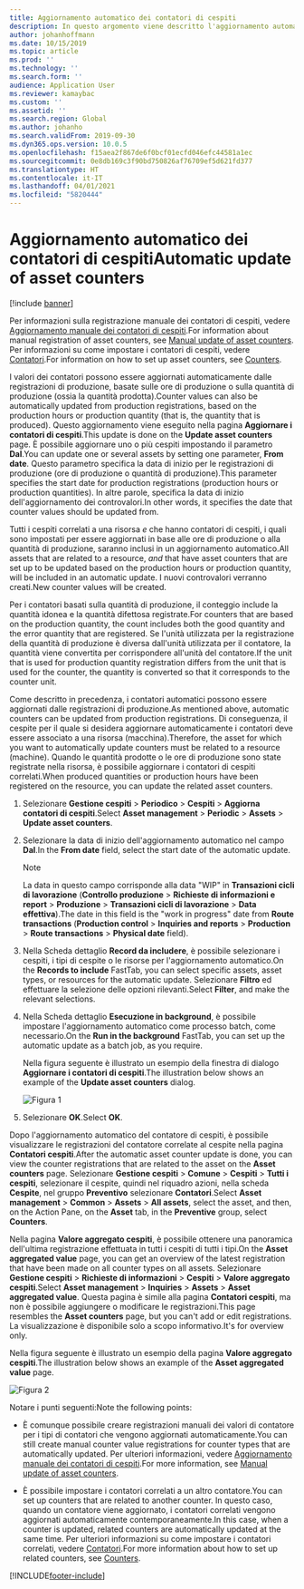 ```yaml
---
title: Aggiornamento automatico dei contatori di cespiti
description: In questo argomento viene descritto l'aggiornamento automatico dei contatori di cespiti in Gestione cespiti
author: johanhoffmann
ms.date: 10/15/2019
ms.topic: article
ms.prod: ''
ms.technology: ''
ms.search.form: ''
audience: Application User
ms.reviewer: kamaybac
ms.custom: ''
ms.assetid: ''
ms.search.region: Global
ms.author: johanho
ms.search.validFrom: 2019-09-30
ms.dyn365.ops.version: 10.0.5
ms.openlocfilehash: f15aea2f867de6f0bcf01ecfd046efc44581a1ec
ms.sourcegitcommit: 0e8db169c3f90bd750826af76709ef5d621fd377
ms.translationtype: HT
ms.contentlocale: it-IT
ms.lasthandoff: 04/01/2021
ms.locfileid: "5820444"
---
```

# <a name="automatic-update-of-asset-counters"></a><span data-ttu-id="18644-103">Aggiornamento automatico dei contatori di cespiti</span><span class="sxs-lookup"><span data-stu-id="18644-103">Automatic update of asset counters</span></span>

[!include [banner](../../includes/banner.md)]

<span data-ttu-id="18644-104">Per informazioni sulla registrazione manuale dei contatori di cespiti, vedere [Aggiornamento manuale dei contatori di cespiti](../work-orders/manual-update-of-asset-counters.md).</span><span class="sxs-lookup"><span data-stu-id="18644-104">For information about manual registration of asset counters, see [Manual update of asset counters](../work-orders/manual-update-of-asset-counters.md).</span></span> <span data-ttu-id="18644-105">Per informazioni su come impostare i contatori di cespiti, vedere [Contatori](../setup-for-objects/counters.md).</span><span class="sxs-lookup"><span data-stu-id="18644-105">For information on how to set up asset counters, see [Counters](../setup-for-objects/counters.md).</span></span>

<span data-ttu-id="18644-106">I valori dei contatori possono essere aggiornati automaticamente dalle registrazioni di produzione, basate sulle ore di produzione o sulla quantità di produzione (ossia la quantità prodotta).</span><span class="sxs-lookup"><span data-stu-id="18644-106">Counter values can also be automatically updated from production registrations, based on the production hours or production quantity (that is, the quantity that is produced).</span></span> <span data-ttu-id="18644-107">Questo aggiornamento viene eseguito nella pagina **Aggiornare i contatori di cespiti**.</span><span class="sxs-lookup"><span data-stu-id="18644-107">This update is done on the **Update asset counters** page.</span></span> <span data-ttu-id="18644-108">È possibile aggiornare uno o più cespiti impostando il parametro **Dal**.</span><span class="sxs-lookup"><span data-stu-id="18644-108">You can update one or several assets by setting one parameter, **From date**.</span></span> <span data-ttu-id="18644-109">Questo parametro specifica la data di inizio per le registrazioni di produzione (ore di produzione o quantità di produzione).</span><span class="sxs-lookup"><span data-stu-id="18644-109">This parameter specifies the start date for production registrations (production hours or production quantities).</span></span> <span data-ttu-id="18644-110">In altre parole, specifica la data di inizio dell'aggiornamento dei controvalori.</span><span class="sxs-lookup"><span data-stu-id="18644-110">In other words, it specifies the date that counter values should be updated from.</span></span>

<span data-ttu-id="18644-111">Tutti i cespiti correlati a una risorsa *e* che hanno contatori di cespiti, i quali sono impostati per essere aggiornati in base alle ore di produzione o alla quantità di produzione, saranno inclusi in un aggiornamento automatico.</span><span class="sxs-lookup"><span data-stu-id="18644-111">All assets that are related to a resource, *and* that have asset counters that are set up to be updated based on the production hours or production quantity, will be included in an automatic update.</span></span> <span data-ttu-id="18644-112">I nuovi controvalori verranno creati.</span><span class="sxs-lookup"><span data-stu-id="18644-112">New counter values will be created.</span></span>

<span data-ttu-id="18644-113">Per i contatori basati sulla quantità di produzione, il conteggio include la quantità idonea e la quantità difettosa registrate.</span><span class="sxs-lookup"><span data-stu-id="18644-113">For counters that are based on the production quantity, the count includes both the good quantity and the error quantity that are registered.</span></span> <span data-ttu-id="18644-114">Se l'unità utilizzata per la registrazione della quantità di produzione è diversa dall'unità utilizzata per il contatore, la quantità viene convertita per corrispondere all'unità del contatore.</span><span class="sxs-lookup"><span data-stu-id="18644-114">If the unit that is used for production quantity registration differs from the unit that is used for the counter, the quantity is converted so that it corresponds to the counter unit.</span></span>

<span data-ttu-id="18644-115">Come descritto in precedenza, i contatori automatici possono essere aggiornati dalle registrazioni di produzione.</span><span class="sxs-lookup"><span data-stu-id="18644-115">As mentioned above, automatic counters can be updated from production registrations.</span></span> <span data-ttu-id="18644-116">Di conseguenza, il cespite per il quale si desidera aggiornare automaticamente i contatori deve essere associato a una risorsa (macchina).</span><span class="sxs-lookup"><span data-stu-id="18644-116">Therefore, the asset for which you want to automatically update counters must be related to a resource (machine).</span></span> <span data-ttu-id="18644-117">Quando le quantità prodotte o le ore di produzione sono state registrate nella risorsa, è possibile aggiornare i contatori di cespiti correlati.</span><span class="sxs-lookup"><span data-stu-id="18644-117">When produced quantities or production hours have been registered on the resource, you can update the related asset counters.</span></span>

1. <span data-ttu-id="18644-118">Selezionare **Gestione cespiti** > **Periodico** > **Cespiti** > **Aggiorna contatori di cespiti**.</span><span class="sxs-lookup"><span data-stu-id="18644-118">Select **Asset management** > **Periodic** > **Assets** > **Update asset counters**.</span></span>

2. <span data-ttu-id="18644-119">Selezionare la data di inizio dell'aggiornamento automatico nel campo **Dal**.</span><span class="sxs-lookup"><span data-stu-id="18644-119">In the **From date** field, select the start date of the automatic update.</span></span>

    >[!NOTE]
    ><span data-ttu-id="18644-120">La data in questo campo corrisponde alla data "WIP" in **Transazioni cicli di lavorazione** (**Controllo produzione** > **Richieste di informazioni e report** > **Produzione** > **Transazioni cicli di lavorazione** > **Data effettiva**).</span><span class="sxs-lookup"><span data-stu-id="18644-120">The date in this field is the "work in progress" date from **Route transactions** (**Production control** > **Inquiries and reports** > **Production** > **Route transactions** > **Physical date** field).</span></span>

3. <span data-ttu-id="18644-121">Nella Scheda dettaglio **Record da includere**, è possibile selezionare i cespiti, i tipi di cespite o le risorse per l'aggiornamento automatico.</span><span class="sxs-lookup"><span data-stu-id="18644-121">On the **Records to include** FastTab, you can select specific assets, asset types, or resources for the automatic update.</span></span> <span data-ttu-id="18644-122">Selezionare **Filtro** ed effettuare la selezione delle opzioni rilevanti.</span><span class="sxs-lookup"><span data-stu-id="18644-122">Select **Filter**, and make the relevant selections.</span></span>

4. <span data-ttu-id="18644-123">Nella Scheda dettaglio **Esecuzione in background**, è possibile impostare l'aggiornamento automatico come processo batch, come necessario.</span><span class="sxs-lookup"><span data-stu-id="18644-123">On the **Run in the background** FastTab, you can set up the automatic update as a batch job, as you require.</span></span>

    <span data-ttu-id="18644-124">Nella figura seguente è illustrato un esempio della finestra di dialogo **Aggiornare i contatori di cespiti**.</span><span class="sxs-lookup"><span data-stu-id="18644-124">The illustration below shows an example of the **Update asset counters** dialog.</span></span>

    ![Figura 1](media/12-work-orders.png)

5. <span data-ttu-id="18644-126">Selezionare **OK**.</span><span class="sxs-lookup"><span data-stu-id="18644-126">Select **OK**.</span></span> 

<span data-ttu-id="18644-127">Dopo l'aggiornamento automatico del contatore di cespiti, è possibile visualizzare le registrazioni del contatore correlate al cespite nella pagina **Contatori cespiti**.</span><span class="sxs-lookup"><span data-stu-id="18644-127">After the automatic asset counter update is done, you can view the counter registrations that are related to the asset on the **Asset counters** page.</span></span> <span data-ttu-id="18644-128">Selezionare **Gestione cespiti** > **Comune** > **Cespiti** > **Tutti i cespiti**, selezionare il cespite, quindi nel riquadro azioni, nella scheda **Cespite**, nel gruppo **Preventivo** selezionare **Contatori**.</span><span class="sxs-lookup"><span data-stu-id="18644-128">Select **Asset management** > **Common** > **Assets** > **All assets**, select the asset, and then, on the Action Pane, on the **Asset** tab, in the **Preventive** group, select **Counters**.</span></span>

<span data-ttu-id="18644-129">Nella pagina **Valore aggregato cespiti**, è possibile ottenere una panoramica dell'ultima registrazione effettuata in tutti i cespiti di tutti i tipi.</span><span class="sxs-lookup"><span data-stu-id="18644-129">On the **Asset aggregated value** page, you can get an overview of the latest registration that have been made on all counter types on all assets.</span></span> <span data-ttu-id="18644-130">Selezionare **Gestione cespiti** > **Richieste di informazioni** > **Cespiti** > **Valore aggregato cespiti**.</span><span class="sxs-lookup"><span data-stu-id="18644-130">Select **Asset management** > **Inquiries** > **Assets** > **Asset aggregated value**.</span></span> <span data-ttu-id="18644-131">Questa pagina è simile alla pagina **Contatori cespiti**, ma non è possibile aggiungere o modificare le registrazioni.</span><span class="sxs-lookup"><span data-stu-id="18644-131">This page resembles the **Asset counters** page, but you can't add or edit registrations.</span></span> <span data-ttu-id="18644-132">La visualizzazione è disponibile solo a scopo informativo.</span><span class="sxs-lookup"><span data-stu-id="18644-132">It's for overview only.</span></span>

<span data-ttu-id="18644-133">Nella figura seguente è illustrato un esempio della pagina **Valore aggregato cespiti**.</span><span class="sxs-lookup"><span data-stu-id="18644-133">The illustration below shows an example of the **Asset aggregated value** page.</span></span>

![Figura 2](media/13-work-orders.png)

<span data-ttu-id="18644-135">Notare i punti seguenti:</span><span class="sxs-lookup"><span data-stu-id="18644-135">Note the following points:</span></span>

- <span data-ttu-id="18644-136">È comunque possibile creare registrazioni manuali dei valori di contatore per i tipi di contatori che vengono aggiornati automaticamente.</span><span class="sxs-lookup"><span data-stu-id="18644-136">You can still create manual counter value registrations for counter types that are automatically updated.</span></span> <span data-ttu-id="18644-137">Per ulteriori informazioni, vedere [Aggiornamento manuale dei contatori di cespiti](../work-orders/manual-update-of-asset-counters.md).</span><span class="sxs-lookup"><span data-stu-id="18644-137">For more information, see [Manual update of asset counters](../work-orders/manual-update-of-asset-counters.md).</span></span>

- <span data-ttu-id="18644-138">È possibile impostare i contatori correlati a un altro contatore.</span><span class="sxs-lookup"><span data-stu-id="18644-138">You can set up counters that are related to another counter.</span></span> <span data-ttu-id="18644-139">In questo caso, quando un contatore viene aggiornato, i contatori correlati vengono aggiornati automaticamente contemporaneamente.</span><span class="sxs-lookup"><span data-stu-id="18644-139">In this case, when a counter is updated, related counters are automatically updated at the same time.</span></span> <span data-ttu-id="18644-140">Per ulteriori informazioni su come impostare i contatori correlati, vedere [Contatori](../setup-for-objects/counters.md).</span><span class="sxs-lookup"><span data-stu-id="18644-140">For more information about how to set up related counters, see [Counters](../setup-for-objects/counters.md).</span></span>



[!INCLUDE[footer-include](../../../includes/footer-banner.md)]